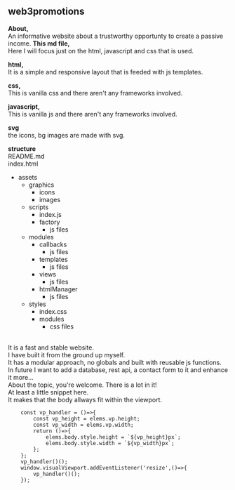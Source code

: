 ## web3promotions
**About,**
<br/>An informative website about a trustworthy opportunty to create a passive income.
**This md file,**
<br/>Here I will focus just on the html, javascript and css that is used.

**html,**
<br/>It is a simple and responsive layout that is feeded with js templates.

**css,**
<br/>This is vanilla css and there aren't any frameworks involved.

**javascript,**
<br/>This is vanilla js and there aren't any frameworks involved.

**svg**
<br/> the icons, bg images are made with svg.

**structure**
<br/>README.md
<br/>index.html
<br/>
- assets
	* graphics  
		+ icons 
		+ images  
	* scripts
		+ index.js
		+ factory
			- js files
	* modules
		+ callbacks
			- js files
		+ templates
			- js files
		+ views
			- js files
		+ htmlManager
			- js files
	* styles
		+ index.css
		+ modules
			- css files

<br/>It is a fast and stable website.
<br/>I have built it from the ground up myself. 
<br/>It has a modular approach, no globals and built with reusable js functions.
<br/>In future I want to add a database, rest api, a contact form to it and enhance it more... 
<br/>About the topic, you're welcome. There is a lot in it!
<br/>At least a little snippet here. 
<br/>It makes that the body allways fit within the viewport.
<br/>
```
	const vp_handler = ()=>{
		const vp_height = elems.vp.height;
		const vp_width = elems.vp.width;
		return ()=>{
			elems.body.style.height = `${vp_height}px`;
			elems.body.style.width = `${vp_width}px`;
		};
	};
	vp_handler()();
	window.visualViewport.addEventListener('resize',()=>{
		vp_handler()();
	});
```

